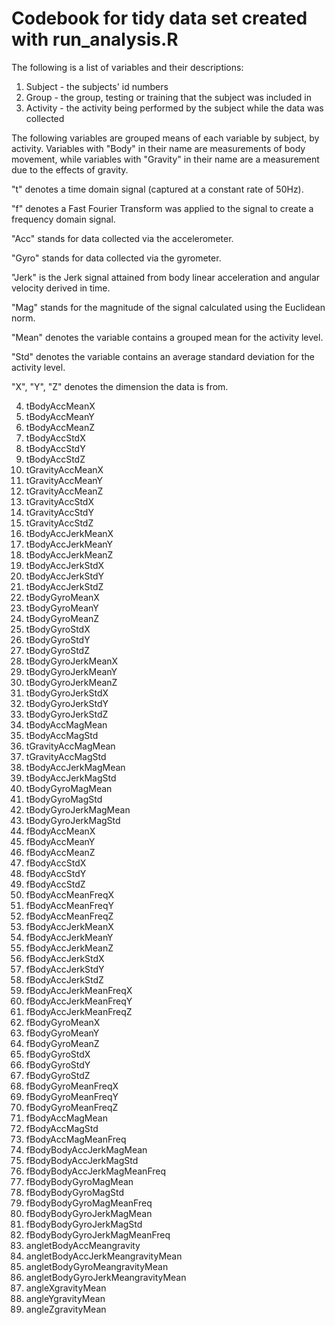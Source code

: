 # Codebook for tidy data set created with run_analysis.R

The following is a list of variables and their descriptions:

1. Subject - the subjects' id numbers
2. Group - the group, testing or training that the subject was included in
3. Activity - the activity being performed by the subject while the data was collected

The following variables are grouped means of each variable by subject, by activity. Variables with "Body" in their name are measurements of body movement, while variables with "Gravity" in their name are a measurement due to the effects of gravity. 

"t" denotes a time domain signal (captured at a constant rate of 50Hz).

"f" denotes a Fast Fourier Transform was applied to the signal to create a frequency domain signal.

"Acc" stands for data collected via the accelerometer. 

"Gyro" stands for data collected via the gyrometer. 

"Jerk" is the Jerk signal attained from body linear acceleration and angular velocity derived in time. 

"Mag" stands for the magnitude of the signal calculated using the Euclidean norm.

"Mean" denotes the variable contains a grouped mean for the activity level.

"Std" denotes the variable contains an average standard deviation for the activity level.

"X", "Y", "Z" denotes the dimension the data is from.

4. tBodyAccMeanX
5. tBodyAccMeanY
6. tBodyAccMeanZ
7. tBodyAccStdX
8. tBodyAccStdY
9. tBodyAccStdZ
10. tGravityAccMeanX
11. tGravityAccMeanY
12. tGravityAccMeanZ
13. tGravityAccStdX
14. tGravityAccStdY
15. tGravityAccStdZ
16. tBodyAccJerkMeanX
17. tBodyAccJerkMeanY
18. tBodyAccJerkMeanZ
19. tBodyAccJerkStdX
20. tBodyAccJerkStdY
21. tBodyAccJerkStdZ
22. tBodyGyroMeanX
23. tBodyGyroMeanY
24. tBodyGyroMeanZ
25. tBodyGyroStdX
26. tBodyGyroStdY
27. tBodyGyroStdZ
28. tBodyGyroJerkMeanX
29. tBodyGyroJerkMeanY
30. tBodyGyroJerkMeanZ
31. tBodyGyroJerkStdX
32. tBodyGyroJerkStdY
33. tBodyGyroJerkStdZ
34. tBodyAccMagMean
35. tBodyAccMagStd
36. tGravityAccMagMean
37. tGravityAccMagStd
38. tBodyAccJerkMagMean
39. tBodyAccJerkMagStd
40. tBodyGyroMagMean
41. tBodyGyroMagStd
42. tBodyGyroJerkMagMean
43. tBodyGyroJerkMagStd
44. fBodyAccMeanX
45. fBodyAccMeanY
46. fBodyAccMeanZ
47. fBodyAccStdX
48. fBodyAccStdY
49. fBodyAccStdZ
50. fBodyAccMeanFreqX
51. fBodyAccMeanFreqY
52. fBodyAccMeanFreqZ
53. fBodyAccJerkMeanX
54. fBodyAccJerkMeanY
55. fBodyAccJerkMeanZ
56. fBodyAccJerkStdX
57. fBodyAccJerkStdY
58. fBodyAccJerkStdZ
59. fBodyAccJerkMeanFreqX
60. fBodyAccJerkMeanFreqY
61. fBodyAccJerkMeanFreqZ
62. fBodyGyroMeanX
63. fBodyGyroMeanY
64. fBodyGyroMeanZ
65. fBodyGyroStdX
66. fBodyGyroStdY
67. fBodyGyroStdZ
68. fBodyGyroMeanFreqX
69. fBodyGyroMeanFreqY
70. fBodyGyroMeanFreqZ
71. fBodyAccMagMean
72. fBodyAccMagStd
73. fBodyAccMagMeanFreq
74. fBodyBodyAccJerkMagMean
75. fBodyBodyAccJerkMagStd
76. fBodyBodyAccJerkMagMeanFreq
77. fBodyBodyGyroMagMean
78. fBodyBodyGyroMagStd
79. fBodyBodyGyroMagMeanFreq
80. fBodyBodyGyroJerkMagMean
81. fBodyBodyGyroJerkMagStd
82. fBodyBodyGyroJerkMagMeanFreq
83. angletBodyAccMeangravity
84. angletBodyAccJerkMeangravityMean
85. angletBodyGyroMeangravityMean
86. angletBodyGyroJerkMeangravityMean
87. angleXgravityMean
88. angleYgravityMean
89. angleZgravityMean